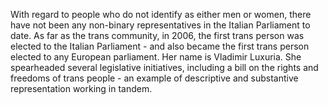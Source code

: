 With regard to people who do not identify as either men or women, there have not been any non-binary representatives in the Italian Parliament to date. As far as the trans community, in 2006, the first trans person was elected to the Italian Parliament - and also became the first trans person elected to any European parliament. Her name is Vladimir Luxuria. She spearheaded several legislative initiatives, including a bill on the rights and freedoms of trans people - an example of descriptive and substantive representation working in tandem.